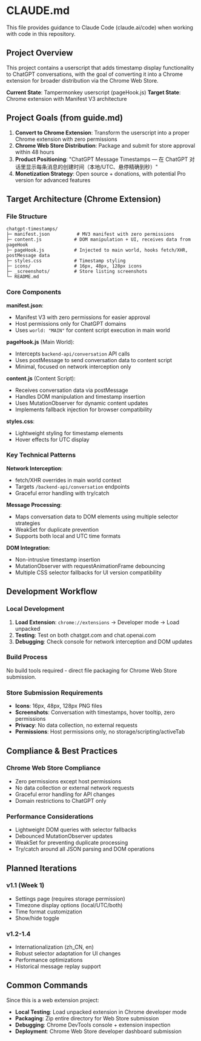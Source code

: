 # CLAUDE.md

This file provides guidance to Claude Code (claude.ai/code) when working with code in this repository.

## Project Overview

This project contains a userscript that adds timestamp display functionality to ChatGPT conversations, with the goal of converting it into a Chrome extension for broader distribution via the Chrome Web Store.

**Current State**: Tampermonkey userscript (pageHook.js)
**Target State**: Chrome extension with Manifest V3 architecture

## Project Goals (from guide.md)

1. **Convert to Chrome Extension**: Transform the userscript into a proper Chrome extension with zero permissions
2. **Chrome Web Store Distribution**: Package and submit for store approval within 48 hours
3. **Product Positioning**: "ChatGPT Message Timestamps — 在 ChatGPT 对话里显示每条消息的创建时间（本地/UTC、悬停精确到秒）"
4. **Monetization Strategy**: Open source + donations, with potential Pro version for advanced features

## Target Architecture (Chrome Extension)

### File Structure
```
chatgpt-timestamps/
├─ manifest.json          # MV3 manifest with zero permissions
├─ content.js            # DOM manipulation + UI, receives data from pageHook
├─ pageHook.js           # Injected to main world, hooks fetch/XHR, postMessage data
├─ styles.css            # Timestamp styling
├─ icons/                # 16px, 48px, 128px icons
├─ _screenshots/         # Store listing screenshots
└─ README.md
```

### Core Components

**manifest.json**:
- Manifest V3 with zero permissions for easier approval
- Host permissions only for ChatGPT domains
- Uses `world: "MAIN"` for content script execution in main world

**pageHook.js** (Main World):
- Intercepts `backend-api/conversation` API calls
- Uses postMessage to send conversation data to content script
- Minimal, focused on network interception only

**content.js** (Content Script):
- Receives conversation data via postMessage
- Handles DOM manipulation and timestamp insertion
- Uses MutationObserver for dynamic content updates
- Implements fallback injection for browser compatibility

**styles.css**:
- Lightweight styling for timestamp elements
- Hover effects for UTC display

### Key Technical Patterns

**Network Interception**:
- fetch/XHR overrides in main world context
- Targets `/backend-api/conversation` endpoints
- Graceful error handling with try/catch

**Message Processing**:
- Maps conversation data to DOM elements using multiple selector strategies
- WeakSet for duplicate prevention
- Supports both local and UTC time formats

**DOM Integration**:
- Non-intrusive timestamp insertion
- MutationObserver with requestAnimationFrame debouncing
- Multiple CSS selector fallbacks for UI version compatibility

## Development Workflow

### Local Development
1. **Load Extension**: `chrome://extensions` → Developer mode → Load unpacked
2. **Testing**: Test on both chatgpt.com and chat.openai.com
3. **Debugging**: Check console for network interception and DOM updates

### Build Process
No build tools required - direct file packaging for Chrome Web Store submission.

### Store Submission Requirements
- **Icons**: 16px, 48px, 128px PNG files
- **Screenshots**: Conversation with timestamps, hover tooltip, zero permissions
- **Privacy**: No data collection, no external requests
- **Permissions**: Host permissions only, no storage/scripting/activeTab

## Compliance & Best Practices

### Chrome Web Store Compliance
- Zero permissions except host permissions
- No data collection or external network requests
- Graceful error handling for API changes
- Domain restrictions to ChatGPT only

### Performance Considerations
- Lightweight DOM queries with selector fallbacks
- Debounced MutationObserver updates
- WeakSet for preventing duplicate processing
- Try/catch around all JSON parsing and DOM operations

## Planned Iterations

### v1.1 (Week 1)
- Settings page (requires storage permission)
- Timezone display options (local/UTC/both)
- Time format customization
- Show/hide toggle

### v1.2-1.4
- Internationalization (zh_CN, en)
- Robust selector adaptation for UI changes
- Performance optimizations
- Historical message replay support

## Common Commands

Since this is a web extension project:

- **Local Testing**: Load unpacked extension in Chrome developer mode
- **Packaging**: Zip entire directory for Web Store submission
- **Debugging**: Chrome DevTools console + extension inspection
- **Deployment**: Chrome Web Store developer dashboard submission